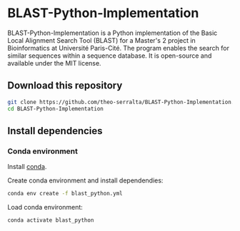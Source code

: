 # BLAST-Python-Implementation
BLAST-Python-Implementation is a Python implementation of the Basic Local Alignment Search Tool (BLAST) for a Master's 2 project in Bioinformatics at Université Paris-Cité. The program enables the search for similar sequences within a sequence database. It is open-source and available under the MIT license.

## Download this repository

```bash
git clone https://github.com/theo-serralta/BLAST-Python-Implementation.git
cd BLAST-Python-Implementation
```

## Install dependencies

### Conda environment

Install [conda](https://docs.conda.io/en/latest/miniconda.html).

Create conda environment and install dependendies:
```bash
conda env create -f blast_python.yml 
```

Load conda environment:

```bash
conda activate blast_python
```